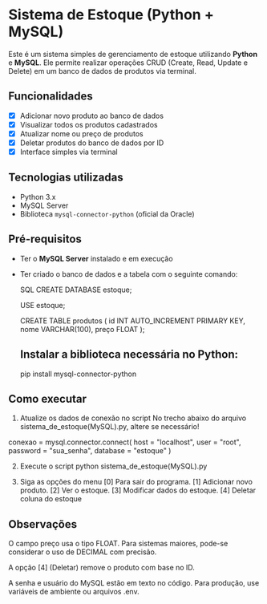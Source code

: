 # Sistema de Estoque (Python + MySQL)

Este é um sistema simples de gerenciamento de estoque utilizando **Python** e **MySQL**. Ele permite realizar operações CRUD (Create, Read, Update e Delete) em um banco de dados de produtos via terminal.

## Funcionalidades

- [x] Adicionar novo produto ao banco de dados
- [x] Visualizar todos os produtos cadastrados
- [x] Atualizar nome ou preço de produtos
- [x] Deletar produtos do banco de dados por ID
- [x] Interface simples via terminal

## Tecnologias utilizadas

- Python 3.x
- MySQL Server
- Biblioteca `mysql-connector-python` (oficial da Oracle)

## Pré-requisitos

- Ter o **MySQL Server** instalado e em execução
- Ter criado o banco de dados e a tabela com o seguinte comando:

  SQL
    CREATE DATABASE estoque;
    
    USE estoque;
    
    CREATE TABLE produtos (
        id INT AUTO_INCREMENT PRIMARY KEY,
        nome VARCHAR(100),
        preço FLOAT
    );
  
  ## Instalar a biblioteca necessária no Python:
    pip install mysql-connector-python
  
## Como executar

1. Atualize os dados de conexão no script
No trecho abaixo do arquivo sistema_de_estoque(MySQL).py, altere se necessário!

conexao = mysql.connector.connect(
    host = "localhost",
    user = "root",
    password = "sua_senha",
    database = "estoque"
)

2. Execute o script
   python sistema_de_estoque(MySQL).py

3. Siga as opções do menu
  [0] Para sair do programa.
  [1] Adicionar novo produto.
  [2] Ver o estoque.
  [3] Modificar dados do estoque.
  [4] Deletar coluna do estoque

## Observações
O campo preço usa o tipo FLOAT. Para sistemas maiores, pode-se considerar o uso de DECIMAL com precisão.

A opção [4] (Deletar) remove o produto com base no ID.

A senha e usuário do MySQL estão em texto no código. Para produção, use variáveis de ambiente ou arquivos .env.
